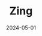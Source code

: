 ---  
layout: startup_page  
title: "Zing"  
id: "zing.dev"  
permalink: "/zingzing.dev05012024/"  
website: "https://zing.dev/"  
funding_round: ""  
funding_amount: "£1.25M"  
investors: "Maven Capital Partners"  
about: "Zing is a leading Twilio Preferred Partner that helps organizations globally build and deliver exceptional user experiences. They build exclusively on the Twilio Stack, combining communications and customer data to enable personalized services across any channel. Zing's quick-build platform accelerates Twilio implementations while maintaining code control."  
markets: "Customer Experience (CX), Communications, Artificial Intelligence (AI), Software Development"  
hq: "London, England, United Kingdom"  
founded_year: "2018"  
linkedin: "https://www.linkedin.com/company/zing-dev"  
twitter: "https://twitter.com/coach_zing"  
instagram: ""  
facebook: "https://www.facebook.com/Zing-AI-Fitness-Coach-100745681950404"  
crunchbase: "https://www.crunchbase.com/organization/zing-e859"  
pitchbook: "https://pitchbook.com/profiles/company/465092-20"  

date_display: "01-May-2024"  
date: "2024-05-01"

# SEO Optimization  
meta_title: "Zing -  Funding (£1.25M)"  
meta_description: "Zing, Zing is a leading Twilio Preferred Partner that helps organizations globally build and deliver exceptional user experiences. They build exclusively on..."  
meta_keywords: "Zing, Customer Experience (CX), Communications, Artificial Intelligence (AI), Software Development,  funding"  
canonical_url: "https://startup.projectstartups.com/zingzing.dev05012024/"  
---